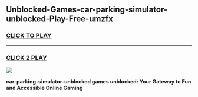 
## Unblocked-Games-car-parking-simulator-unblocked-Play-Free-umzfx
<h3>
<a href="https://premium76.site?title=car-parking-simulator-unblocked&ref=21A">CLICK TO PLAY</a></h3>
<hr>

<h3>
<a href="https://premium76.site?title=car-parking-simulator-unblocked&ref=21A">CLICK 2 PLAY</a>
  
</h3>

<a href="https://premium76.site?title=car-parking-simulator-unblocked&ref=21A"><img src="https://clearcache.store/games.png"></a>


**car-parking-simulator-unblocked games unblocked: Your Gateway to Fun and Accessible Online Gaming**
